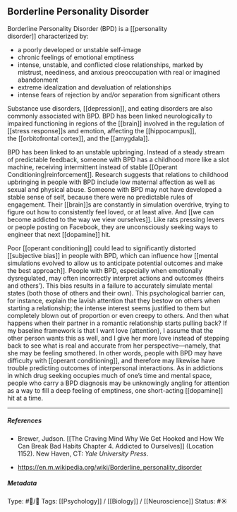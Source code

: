 ## Borderline Personality Disorder  # 

Borderline Personality Disorder (BPD) is a [[personality disorder]] characterized by: 

- a poorly developed or unstable self-image
- chronic feelings of emotional emptiness
- intense, unstable, and conflicted close relationships, marked by mistrust, neediness, and anxious preoccupation with real or imagined abandonment
- extreme idealization and devaluation of relationships
- intense fears of rejection by and/or separation from significant others

Substance use disorders, [[depression]], and eating disorders are also commonly associated with BPD. BPD has been linked neurologically to impaired functioning in regions of the [[brain]] involved in the regulation of [[stress response]]s and emotion, affecting the [[hippocampus]], the [[orbitofrontal cortex]], and the [[amygdala]].

BPD has been linked to an unstable upbringing. Instead of a steady stream of predictable feedback, someone with BPD has a childhood more like a slot machine, receiving intermittent instead of stable [[Operant Conditioning|reinforcement]]. Research suggests that relations to childhood upbringing in people with BPD include low maternal affection as well as sexual and physical abuse. Someone with BPD may not have developed a stable sense of self, because there were no predictable rules of engagement. Their [[brain]]s are constantly in simulation overdrive, trying to figure out how to consistently feel loved, or at least alive. And [[we can become addicted to the way we view ourselves]]. Like rats pressing levers or people posting on Facebook, they are unconsciously seeking ways to engineer that next [[dopamine]] hit.

Poor [[operant conditioning]] could lead to significantly distorted [[subjective bias]] in people with BPD, which can influence how [[mental simulations evolved to allow us to anticipate potential outcomes and make the best approach]]. People with BPD, especially when emotionally dysregulated, may often incorrectly interpret actions and outcomes (theirs and others’). This bias results in a failure to accurately simulate mental states (both those of others and their own). This psychological barrier can, for instance, explain the lavish attention that they bestow on others when starting a relationship; the intense interest seems justified to them but completely blown out of proportion or even creepy to others. And then what happens when their partner in a romantic relationship starts pulling back? If my baseline framework is that I want love (attention), I assume that the other person wants this as well, and I give her more love instead of stepping back to see what is real and accurate from her perspective—namely, that she may be feeling smothered. In other words, people with BPD may have difficulty with [[operant conditioning]], and therefore may likewise have trouble predicting outcomes of interpersonal interactions. As in addictions in which drug seeking occupies much of one’s time and mental space, people who carry a BPD diagnosis may be unknowingly angling for attention as a way to fill a deep feeling of emptiness, one short-acting [[dopamine]] hit at a time.

___

##### References

- Brewer, Judson. [[The Craving Mind Why We Get Hooked and How We Can Break Bad Habits Chapter 4. Addicted to Ourselves]] (Location 1152). New Haven, CT: _Yale University Press_.

- https://en.m.wikipedia.org/wiki/Borderline_personality_disorder

##### Metadata

Type: #🔵/🔵 
Tags: [[Psychology]] / [[Biology]] / [[Neuroscience]] 
Status: #☀️ 